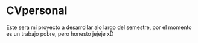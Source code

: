 # CVpersonal
 
Este sera mi proyecto a desarrollar alo largo del semestre, por el momento es un trabajo pobre, pero honesto jejeje xD
